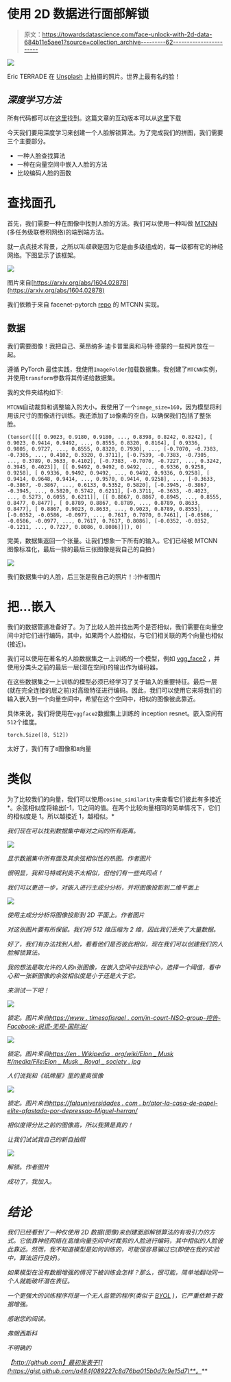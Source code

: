 # 使用 2D 数据进行面部解锁

> 原文：<https://towardsdatascience.com/face-unlock-with-2d-data-684b11e5aee1?source=collection_archive---------62----------------------->

![](img/3cf38b072325f4576b39af0996a93065.png)

Eric TERRADE 在 [Unsplash](https://unsplash.com/s/photos/gioconda?utm_source=unsplash&utm_medium=referral&utm_content=creditCopyText) 上拍摄的照片。世界上最有名的脸！

## *深度学习方法*

所有代码都可以在[这里](https://github.com/FrancescoSaverioZuppichini/Face-Unlock)找到。这篇文章的互动版本可以从[这里](https://github.com/FrancescoSaverioZuppichini/Face-Unlock/blob/main/face_detection.ipynb)下载

今天我们要用深度学习来创建一个人脸解锁算法。为了完成我们的拼图，我们需要三个主要部分。

*   一种人脸查找算法
*   一种在向量空间中嵌入人脸的方法
*   比较编码人脸的函数

# 查找面孔

首先，我们需要一种在图像中找到人脸的方法。我们可以使用一种叫做 [MTCNN](https://arxiv.org/abs/1604.02878) (多任务级联卷积网络)的端到端方法。

就一点点技术背景，之所以叫*级联*是因为它是由多级组成的，每一级都有它的神经网络。下图显示了该框架。

![](img/507d55c00c040d303877a65818e9b1f5.png)

图片来自[https://arxiv.org/abs/1604.02878](https://arxiv.org/abs/1604.02878)

我们依赖于来自 facenet-pytorch [repo](https://github.com/timesler/facenet-pytorch) 的 MTCNN 实现。

## 数据

我们需要图像！我把自己、莱昂纳多·迪卡普里奥和马特·德蒙的一些照片放在一起。

遵循 PyTorch 最佳实践，我使用`ImageFolder`加载数据集。我创建了`MTCNN`实例，并使用`transform`参数将其传递给数据集。

我的文件夹结构如下:

`MTCNN`自动裁剪和调整输入的大小，我使用了一个`image_size=160`，因为模型将利用该尺寸的图像进行训练。我还添加了`18`像素的空白，以确保我们包括了整张脸。

```
(tensor([[[ 0.9023, 0.9180, 0.9180, ..., 0.8398, 0.8242, 0.8242], [ 0.9023, 0.9414, 0.9492, ..., 0.8555, 0.8320, 0.8164], [ 0.9336, 0.9805, 0.9727, ..., 0.8555, 0.8320, 0.7930], ..., [-0.7070, -0.7383, -0.7305, ..., 0.4102, 0.3320, 0.3711], [-0.7539, -0.7383, -0.7305, ..., 0.3789, 0.3633, 0.4102], [-0.7383, -0.7070, -0.7227, ..., 0.3242, 0.3945, 0.4023]], [[ 0.9492, 0.9492, 0.9492, ..., 0.9336, 0.9258, 0.9258], [ 0.9336, 0.9492, 0.9492, ..., 0.9492, 0.9336, 0.9258], [ 0.9414, 0.9648, 0.9414, ..., 0.9570, 0.9414, 0.9258], ..., [-0.3633, -0.3867, -0.3867, ..., 0.6133, 0.5352, 0.5820], [-0.3945, -0.3867, -0.3945, ..., 0.5820, 0.5742, 0.6211], [-0.3711, -0.3633, -0.4023, ..., 0.5273, 0.6055, 0.6211]], [[ 0.8867, 0.8867, 0.8945, ..., 0.8555, 0.8477, 0.8477], [ 0.8789, 0.8867, 0.8789, ..., 0.8789, 0.8633, 0.8477], [ 0.8867, 0.9023, 0.8633, ..., 0.9023, 0.8789, 0.8555], ..., [-0.0352, -0.0586, -0.0977, ..., 0.7617, 0.7070, 0.7461], [-0.0586, -0.0586, -0.0977, ..., 0.7617, 0.7617, 0.8086], [-0.0352, -0.0352, -0.1211, ..., 0.7227, 0.8086, 0.8086]]]), 0)
```

完美，数据集返回一个张量。让我们想象一下所有的输入。它们已经被 MTCNN 图像标准化，最后一排的最后三张图像是我自己的自拍:)

![](img/7edfac3392366fa245ad44a842e784ef.png)

我们数据集中的人脸，后三张是我自己的照片！:)作者图片

# 把…嵌入

我们的数据管道准备好了。为了比较人脸并找出两个是否相似，我们需要在向量空间中对它们进行编码，其中，如果两个人脸相似，与它们相关联的两个向量也相似(接近)。

我们可以使用在著名的人脸数据集之一上训练的一个模型，例如 [vgg_face2](http://www.robots.ox.ac.uk/~vgg/data/vgg_face2/) ，并使用分类头之前的最后一层(潜在空间)的输出作为编码器。

在这些数据集之一上训练的模型必须已经学习了关于输入的重要特征。最后一层(就在完全连接的层之前)对高级特征进行编码。因此，我们可以使用它来将我们的输入嵌入到一个向量空间中，希望在这个空间中，相似的图像彼此靠近。

具体来说，我们将使用在`vggface2`数据集上训练的 inception resnet。嵌入空间有`512`个维度。

```
torch.Size([8, 512])
```

太好了，我们有了`8`图像和`8`向量

# 类似

为了比较我们的向量，我们可以使用`cosine_similarity`来查看它们彼此有多接近*。余弦相似度将输出[-1，1]之间的值。在两个比较向量相同的简单情况下，它们的相似度是 1。所以越接近 1，越相似。*

*我们现在可以找到数据集中每对之间的所有距离。*

*![](img/5fad688b9d2c0a98957137349909388d.png)*

*显示数据集中所有面及其余弦相似性的热图。作者图片*

*很明显，我和马特或利奥不太相似，但他们有一些共同点！*

*我们可以更进一步，对嵌入进行主成分分析，并将图像投影到二维平面上*

*![](img/5bc0c48412f42f37e71afb0cbf7a5af6.png)*

*使用主成分分析将图像投影到 2D 平面上。作者图片*

*对这张图片要有所保留。我们将 512 维压缩为 2 维，因此我们丢失了大量数据。*

*好了，我们有办法找到人脸，看看他们是否彼此相似，现在我们可以创建我们的人脸解锁算法。*

*我的想法是取允许的人的`n`张图像，在嵌入空间中找到中心，选择一个阈值，看中心和一张新图像的余弦相似度是小于还是大于它。*

*来测试一下吧！*

*![](img/bfdd4c1a0d72d1ad897c080ac724915b.png)*

*锁定。图片来自[https://www . timesofisrael . com/in-court-NSO-group-控告-Facebook-说谎-无视-国际法/](https://www.timesofisrael.com/in-court-nso-group-accuses-facebook-of-lying-disregarding-international-law/)*

*![](img/9298ae2abd1e4c23f8d62a782911001f.png)*

*锁定。图片来自[https://en . Wikipedia . org/wiki/Elon _ Musk #/media/File:Elon _ Musk _ Royal _ society . jpg](https://en.wikipedia.org/wiki/Elon_Musk#/media/File:Elon_Musk_Royal_Society.jpg)*

*人们说我和《纸牌屋》里的里奥很像*

*![](img/997d0b37e36c044782c9dfae791d84cf.png)*

*锁定。图片来自[https://falauniversidades . com . br/ator-la-casa-de-papel-elite-afastado-por-depressao-Miguel-herran/](https://falauniversidades.com.br/ator-la-casa-de-papel-elite-afastado-por-depressao-miguel-herran/)*

*相似度得分比之前的图像高，所以我猜是真的！*

*让我们试试我自己的新自拍照*

*![](img/77c941c9529e7bf4b2a8c1fe811de95e.png)*

*解锁。作者图片*

*成功了，我加入。*

# *结论*

*我们已经看到了一种仅使用 2D 数据(图像)来创建面部解锁算法的有吸引力的方式。它依靠神经网络在高维向量空间中对裁剪的人脸进行编码，其中相似的人脸彼此靠近。然而，我不知道模型是如何训练的，可能很容易骗过它(即使在我的实验中，算法运行良好)。*

*如果模型在没有数据增强的情况下被训练会怎样？那么，很可能，简单地翻动同一个人就能破坏潜在表征。*

*一个更强大的训练程序将是一个无人监管的程序(类似于 [BYOL](https://arxiv.org/abs/2006.07733) )，它严重依赖于数据增强。*

*感谢您的阅读。*

*弗朗西斯科*

*不明确的*

*【http://github.com】最初发表于[](https://gist.github.com/a484f089227c8d76ba015b0d7c9e15d7)**。***